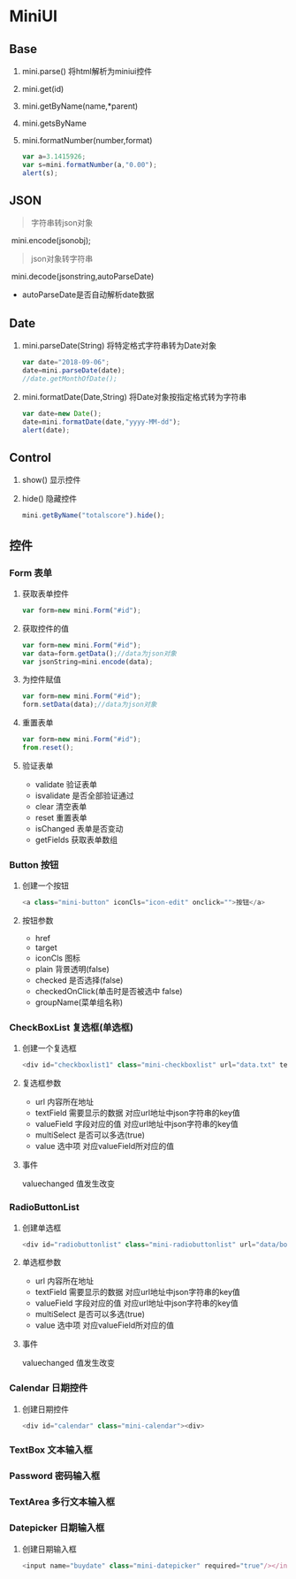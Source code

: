 # MiniUI

## Base

1. mini.parse()  将html解析为miniui控件

2. mini.get(id)

3. mini.getByName(name,*parent)

4. mini.getsByName

5. mini.formatNumber(number,format)

   ```javascript
   var a=3.1415926;
   var s=mini.formatNumber(a,"0.00");
   alert(s);
   ```

   

## JSON

> 字符串转json对象

​	mini.encode(jsonobj);

> json对象转字符串

​	mini.decode(jsonstring,autoParseDate)

*  autoParseDate是否自动解析date数据

## Date

1. mini.parseDate(String) 将特定格式字符串转为Date对象

   ```javascript
   var date="2018-09-06";
   date=mini.parseDate(date);
   //date.getMonthOfDate();
   ```

1. mini.formatDate(Date,String) 将Date对象按指定格式转为字符串

   ```javascript
   var date=new Date();
   date=mini.formatDate(date,"yyyy-MM-dd");
   alert(date);
   ```

## Control

1. show() 显示控件

2. hide() 隐藏控件

   ```javascript
   mini.getByName("totalscore").hide();
   ```

## 控件

### Form 表单

1. 获取表单控件

   ```javascript
   var form=new mini.Form("#id");
   ```

2. 获取控件的值

   ```javascript
   var form=new mini.Form("#id");
   var data=form.getData();//data为json对象
   var jsonString=mini.encode(data);
   ```

3. 为控件赋值

   ```javascript
   var form=new mini.Form("#id");
   form.setData(data);//data为json对象
   ```

4. 重置表单

   ```javascript
   var form=new mini.Form("#id");
   from.reset();
   ```

5. 验证表单

   * validate 验证表单
   * isvalidate 是否全部验证通过
   * clear 清空表单
   * reset 重置表单
   * isChanged 表单是否变动
   * getFields 获取表单数组

### Button 按钮

1. 创建一个按钮

   ```javascript
   <a class="mini-button" iconCls="icon-edit" onclick="">按钮</a>
   ```

2. 按钮参数

   * href
   * target
   * iconCls 图标
   * plain 背景透明(false)
   * checked 是否选择(false)
   * checkedOnClick(单击时是否被选中 false)
   * groupName(菜单组名称)

### CheckBoxList 复选框(单选框)

1. 创建一个复选框

   ```javascript
   <div id="checkboxlist1" class="mini-checkboxlist" url="data.txt" textField="text" valueField="id" onvaluechanged="test01" value="1,2">
   ```

2. 复选框参数

   * url 内容所在地址
   * textField 需要显示的数据 对应url地址中json字符串的key值
   * valueField 字段对应的值 对应url地址中json字符串的key值
   * multiSelect 是否可以多选(true)
   * value 选中项 对应valueField所对应的值

3. 事件

   valuechanged 值发生改变

### RadioButtonList

1. 创建单选框

   ```javascript
   <div id="radiobuttonlist" class="mini-radiobuttonlist" url="data/booktype.txt" value=2 onvaluechanged="test01"></div>	
   ```

2. 单选框参数

   * url 内容所在地址
   * textField 需要显示的数据 对应url地址中json字符串的key值
   * valueField 字段对应的值 对应url地址中json字符串的key值
   * multiSelect 是否可以多选(true)
   * value 选中项 对应valueField所对应的值

3. 事件

   valuechanged 值发生改变

### Calendar 日期控件

1. 创建日期控件

   ```javascript
   <div id="calendar" class="mini-calendar"><div>
   ```

### TextBox 文本输入框

### Password 密码输入框

### TextArea 多行文本输入框

### Datepicker 日期输入框

1. 创建日期输入框

   ```javascript
   <input name="buydate" class="mini-datepicker" required="true"/></input>
   ```

   



